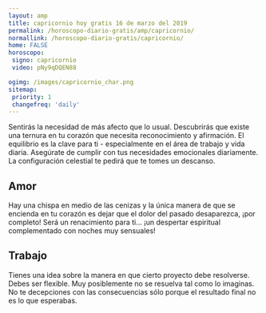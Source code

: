 ```yaml
---
layout: amp
title: capricornio hoy gratis 16 de marzo del 2019 
permalink: /horoscopo-diario-gratis/amp/capricornio/
normallink: /horoscopo-diario-gratis/capricornio/
home: FALSE
horoscopo:
 signo: capricornio
 video: pNy9qDQEN88

ogimg: /images/capricornio_char.png
sitemap:
 priority: 1
 changefreq: 'daily'
---
```



Sentirás la necesidad de más afecto que lo usual. Descubrirás que existe una ternura en tu corazón que necesita reconocimiento y afirmación. El equilibrio es la clave para ti - especialmente en el área de  trabajo y vida diaria. Asegúrate de cumplir con tus necesidades emocionales diariamente. La configuración celestial te pedirá que te tomes un descanso.

## Amor

Hay una chispa en medio de las cenizas y la única manera de que se encienda en tu corazón es dejar que el dolor del pasado desaparezca, ¡por completo! Será un renacimiento para ti... ¡un despertar espiritual complementado con noches muy sensuales!

## Trabajo

Tienes una idea sobre la manera en que cierto proyecto debe resolverse. Debes ser flexible. Muy posiblemente no se resuelva tal como lo imaginas. No te decepciones con las consecuencias sólo porque el resultado final no es lo que esperabas.